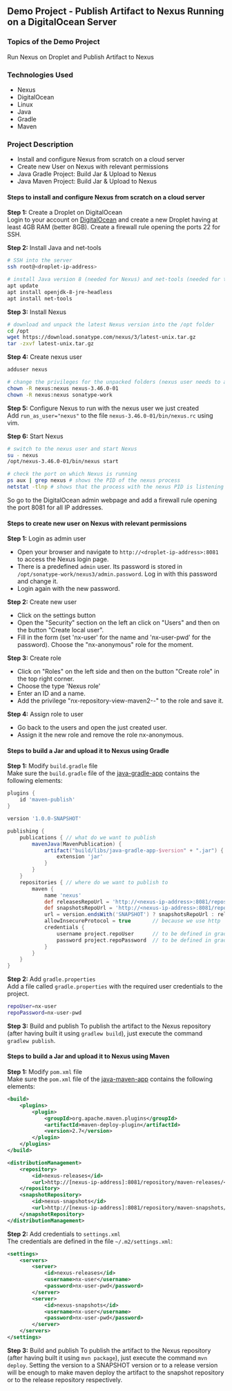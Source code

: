## Demo Project - Publish Artifact to Nexus Running on a DigitalOcean Server

### Topics of the Demo Project
Run Nexus on Droplet and Publish Artifact to Nexus

### Technologies Used
- Nexus
- DigitalOcean
- Linux
- Java
- Gradle
- Maven

### Project Description
- Install and configure Nexus from scratch on a cloud server
- Create new User on Nexus with relevant permissions
- Java Gradle Project: Build Jar & Upload to Nexus
- Java Maven Project: Build Jar & Upload to Nexus

#### Steps to install and configure Nexus from scratch on a cloud server
**Step 1:** Create a Droplet on DigitalOcean\
Login to your account on [DigitalOcean](https://cloud.digitalocean.com/login) and create a new Droplet having at least 4GB RAM (better 8GB). Create a firewall rule opening the ports 22 for SSH.

**Step 2:** Install Java and net-tools
```sh
# SSH into the server
ssh root@<droplet-ip-address>

# install Java version 8 (needed for Nexus) and net-tools (needed for the netstat command):
apt update
apt install openjdk-8-jre-headless
apt install net-tools
```

**Step 3:** Install Nexus
```sh
# download and unpack the latest Nexus version into the /opt folder
cd /opt
wget https://download.sonatype.com/nexus/3/latest-unix.tar.gz
tar -zxvf latest-unix.tar.gz
```

**Step 4:** Create nexus user
```sh
adduser nexus

# change the privileges for the unpacked folders (nexus user needs to access both):
chown -R nexus:nexus nexus-3.46.0-01
chown -R nexus:nexus sonatype-work
```

**Step 5:** Configure Nexus to run with the nexus user we just created\
Add `run_as_user="nexus"` to the file `nexus-3.46.0-01/bin/nexus.rc` using vim.

**Step 6:** Start Nexus
```sh
# switch to the nexus user and start Nexus
su - nexus
/opt/nexus-3.46.0-01/bin/nexus start

# check the port on which Nexus is running
ps aux | grep nexus # shows the PID of the nexus process
netstat -tlnp # shows that the process with the nexus PID is listening on port 8081
```

So go to the DigitalOcean admin webpage and add a firewall rule opening the port 8081 for all IP addresses.

#### Steps to create new user on Nexus with relevant permissions
**Step 1:** Login as admin user
- Open your browser and navigate to `http://<droplet-ip-address>:8081` to access the Nexus login page. 
- There is a predefined `admin` user. Its password is stored in `/opt/sonatype-work/nexus3/admin.password`. Log in with this password and change it. 
- Login again with the new password.

**Step 2:** Create new user
- Click on the settings button
- Open the "Security" section on the left an click on "Users" and then on the button "Create local user".
- Fill in the form (set 'nx-user' for the name and 'nx-user-pwd' for the password). Choose the "nx-anonymous" role for the moment.

**Step 3:** Create role
- Click on "Roles" on the left side and then on the button "Create role" in the top right corner.
- Choose the type 'Nexus role'
- Enter an ID and a name.
- Add the privilege "nx-repository-view-maven2-*-*" to the role and save it.

**Step 4:** Assign role to user
- Go back to the users and open the just created user. 
- Assign it the new role and remove the role nx-anonymous.

#### Steps to build a Jar and upload it to Nexus using Gradle
**Step 1:** Modify `build.gradle` file\
Make sure the `build.gradle` file of the [java-gradle-app](./sample-apps/java-gradle-app/build.gradle) contains the following elements:

```groovy
plugins {
    id 'maven-publish'
}

version '1.0.0-SNAPSHOT'

publishing {
    publications { // what do we want to publish
        mavenJava(MavenPublication) {
            artifact("build/libs/java-gradle-app-$version" + ".jar") {
                extension 'jar'
            }
        }
    }
    repositories { // where do we want to publish to
        maven {
            name 'nexus'
            def releasesRepoUrl = 'http://<nexus-ip-address>:8081/repository/maven-releases/'
            def snapshotsRepoUrl = 'http://<nexus-ip-address>:8081/repository/maven-snapshots/'
            url = version.endsWith('SNAPSHOT') ? snapshotsRepoUrl : releasesRepoUrl
            allowInsecureProtocol = true       // because we use http
            credentials {
                username project.repoUser      // to be defined in gradle.properties
                password project.repoPassword  // to be defined in gradle.properties
            }
        }
    }
}
```

**Step 2:** Add `gradle.properties`\
Add a file called `gradle.properties` with the required user credentials to the project.
```sh
repoUser=nx-user
repoPassword=nx-user-pwd
```

**Step 3:** Build and publish
To publish the artifact to the Nexus repository (after having built it using `gradlew build`), just execute the command `gradlew publish`.

#### Steps to build a Jar and upload it to Nexus using Maven
**Step 1:** Modify `pom.xml` file\
Make sure the `pom.xml` file of the [java-maven-app](./sample-apps/java-maven-app/pom.xml) contains the following elements:

```xml
<build>
    <plugins>
        <plugin>
            <groupId>org.apache.maven.plugins</groupId>
            <artifactId>maven-deploy-plugin</artifactId>
            <version>2.7</version>
        </plugin>
    </plugins>
</build>

<distributionManagement>
    <repository>
        <id>nexus-releases</id>
        <url>http://[nexus-ip-address]:8081/repository/maven-releases/</url>
    </repository>
    <snapshotRepository>
        <id>nexus-snapshots</id>
        <url>http://[nexus-ip-address]:8081/repository/maven-snapshots/</url>
    </snapshotRepository>
</distributionManagement>
```

**Step 2:** Add credentials to `settings.xml`\
The credentials are defined in the file `~/.m2/settings.xml`:

```xml
<settings>
    <servers>
        <server>
            <id>nexus-releases</id>
            <username>nx-user</username>
            <password>nx-user-pwd</password>
        </server>
        <server>
            <id>nexus-snapshots</id>
            <username>nx-user</username>
            <password>nx-user-pwd</password>
        </server>
    </servers>
</settings>
```

**Step 3:** Build and publish
To publish the artifact to the Nexus repository (after having built it using `mvn package`), just execute the command `mvn deploy`. Setting the version to a SNAPSHOT version or to a release version will be enough to make maven deploy the artifact to the snapshot repository or to the release repository respectively.